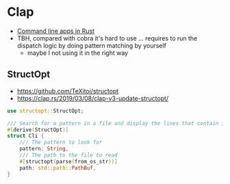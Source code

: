 # Clap

- [Command line apps in Rust](https://rust-cli.github.io/book/index.html)
- TBH, compared with cobra it's hard to use ... requires to run the dispatch logic by doing pattern matching by yourself
  - maybe I not using it in the right way

## StructOpt

- https://github.com/TeXitoi/structopt
- https://clap.rs/2019/03/08/clap-v3-update-structopt/

```rust
use structopt::StructOpt;

/// Search for a pattern in a file and display the lines that contain it.
#[derive(StructOpt)]
struct Cli {
    /// The pattern to look for
    pattern: String,
    /// The path to the file to read
    #[structopt(parse(from_os_str))]
    path: std::path::PathBuf,
}

```